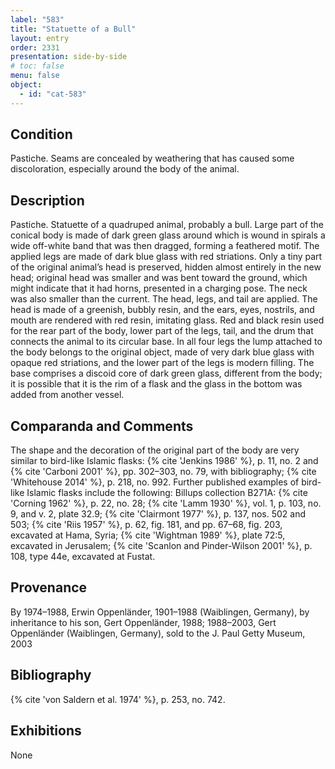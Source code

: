 ```yaml
---
label: "583"
title: "Statuette of a Bull"
layout: entry
order: 2331
presentation: side-by-side
# toc: false
menu: false
object:
  - id: "cat-583"
---
```


## Condition

Pastiche. Seams are concealed by weathering that has caused some discoloration, especially around the body of the animal.

## Description

Pastiche. Statuette of a quadruped animal, probably a bull. Large part of the conical body is made of dark green glass around which is wound in spirals a wide off-white band that was then dragged, forming a feathered motif. The applied legs are made of dark blue glass with red striations. Only a tiny part of the original animal’s head is preserved, hidden almost entirely in the new head; original head was smaller and was bent toward the ground, which might indicate that it had horns, presented in a charging pose. The neck was also smaller than the current. The head, legs, and tail are applied. The head is made of a greenish, bubbly resin, and the ears, eyes, nostrils, and mouth are rendered with red resin, imitating glass. Red and black resin used for the rear part of the body, lower part of the legs, tail, and the drum that connects the animal to its circular base. In all four legs the lump attached to the body belongs to the original object, made of very dark blue glass with opaque red striations, and the lower part of the legs is modern filling. The base comprises a discoid core of dark green glass, different from the body; it is possible that it is the rim of a flask and the glass in the bottom was added from another vessel.

## Comparanda and Comments

The shape and the decoration of the original part of the body are very similar to bird-like Islamic flasks: {% cite 'Jenkins 1986' %}, p. 11, no. 2 and {% cite 'Carboni 2001' %}, pp. 302–303, no. 79, with bibliography; {% cite 'Whitehouse 2014' %}, p. 218, no. 992. Further published examples of bird-like Islamic flasks include the following: Billups collection B271A: {% cite 'Corning 1962' %}, p. 22, no. 28; {% cite 'Lamm 1930' %}, vol. 1, p. 103, no. 9, and v. 2, plate 32.9; {% cite 'Clairmont 1977' %}, p. 137, nos. 502 and 503; {% cite 'Riis 1957' %}, p. 62, fig. 181, and pp. 67–68, fig. 203, excavated at Hama, Syria; {% cite 'Wightman 1989' %}, plate 72:5, excavated in Jerusalem; {% cite 'Scanlon and Pinder-Wilson 2001' %}, p. 108, type 44e, excavated at Fustat.

## Provenance

By 1974–1988, Erwin Oppenländer, 1901–1988 (Waiblingen, Germany), by inheritance to his son, Gert Oppenländer, 1988; 1988–2003, Gert Oppenländer (Waiblingen, Germany), sold to the J. Paul Getty Museum, 2003

## Bibliography

{% cite 'von Saldern et al. 1974' %}, p. 253, no. 742.

## Exhibitions

None